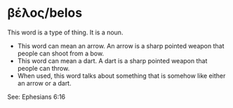 # βέλος/belos
This word is a type of thing. It is a noun.

* This word can mean an arrow. An arrow is a sharp pointed weapon that people can shoot from a bow.
* This word can mean a dart. A dart is a sharp pointed weapon that people can throw.
* When used, this word talks about something that is somehow like either an arrow or a dart.

See: Ephesians 6:16
